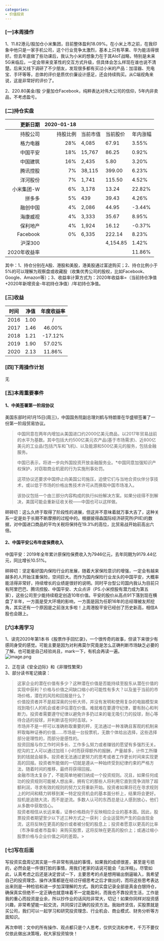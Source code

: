 ```yaml
---
categories:
- 价值投资
---
```


<a name="9nOqY"></a>
### [一]本周操作
1、11.82港元/股加仓小米集团，目前整体盈利18.09%。在小米上市之前，在我印象中他只是一家手机公司，这个行业竞争太激烈，基本上只有苹果、华为能活得很好。但去年底做了些功课后，我认为小米的想象力在于其AIoT战略，特别是未来5G来临后，一定会带来变革性的交互方式升级，但具体会怎么样现在谁也说不清楚。后来又线下调研了不少朋友，发现很多都有买过小米的产品：加湿器、充电宝、手环等等，总体的评价是质优价廉设计感足，还会持续购买。从C端视角来说，这是非常好的评价了。

2、220.80美金/股 少量加仓Facebook，纯粹表达对伟大公司的信仰，5年内非卖品，不考虑盈亏。

<a name="y0d4A"></a>
### [二]持仓实盘

| 更新日期 | 2020-01-18 |  |  |  |
| ---: | ---: | --- | --- | --- |
| 持股公司 | 持股比例 | 当前市值 | 当前股价 | 年内涨幅 |
| 格力电器 | 28% | 4,085 | 67.91 | 3.55% |
| 中国平安 | 18% | 15,767 | 86.25 | 0.92% |
| 中国建筑 | 16% | 2,435 | 5.80 | 3.20% |
| 腾讯控股 | 7% | 38,115 | 399.00 | 6.23% |
| 洋河股份 | 7% | 1,741 | 115.50 | 4.52% |
| 小米集团-W | 6% | 3,178 | 13.24 | 22.82% |
| 拼多多 | 5% | 439 | 39.43 | 4.26% |
| 融创中国 | 4% | 2,086 | 44.95 | -3.44% |
| 海康威视 | 4% | 3,333 | 35.67 | 8.95% |
| 保利地产 | 4% | 1,924 | 16.12 | -0.37% |
| Facebook | 0% | 6,335 | 222.14 | 8.23% |
| 沪深300 |  |  | 4,154.85 | 1.42% |
| 2020年收益率 |  |  |  | 11.86% |


其中：1、持仓分别在A股、港股和美股，港美股通过富途购买；2、持仓比例小于5%的可以理解为观察盘或收藏股（收集优秀公司的股权，比如Facebook、Google、Amazon等）；3、收益率计算方式为：2020年收益率=（当前持仓净值+2020年新增资金-年初持仓净值）/年初持仓净值。

<a name="YgBYh"></a>
### [三]收益
| 时间 | 净值 | 年度收益率 |
| :---: | :---: | :---: |
| 2016 | 1.00 | / |
| 2017 | 1.46 | 46.00% |
| 2018 | 1.21 | -17.12% |
| 2019 | 1.90 | 57.02% |
| 2020 | 2.13 | 11.86% |


<a name="PeIvS"></a>
### [四]下周操作计划
无

<a name="9i519"></a>
### [五]本周重要事件
<a name="gA5qx"></a>
#### 1、中美签署第一阶段协议
美国东部时间1月15日(周三)，中国国务院副总理刘鹤与特朗普在华盛顿签署了一份第一阶段贸易协议。

> 中国同意在两年内增加从美国进口约2000亿美元商品，以2017年贸易战前的水平为基数。其中包括大约500亿美元农产品(基于市场需求)、近800亿美元的工业品(包括汽车和飞机)、以及能源和500亿美元的服务，包括金融服务。
> 
> 中国已表示，将进一步向外国投资开放金融服务业。*中国同意加强知识产权保护，对窃取商业机密的行为实施刑事处罚。
> 
> 这项协议还要求中国停止向美国公司施压，迫使它们与当地合资伙伴分享技术，或以低于市场的价格出售技术许可从而换取中国市场准入。
> 
> 该协议包括一个由三部分内容构成的执行纠纷解决方案。如果分歧得不到解决，美国可能会重新征收关税——中国也可以这样做。


碎碎叨：这么久终于取得了阶段性的进展，但这并不意味着就万事大吉了，这种关系一定是处于长期不断摩擦的过程中的。根据彼得森国际经济研究所(PIIE)的数据，对中国进口商品的平均关税将保持在19.3%的高位，比贸易战开始前高出六倍。

<a name="BYHYe"></a>
#### 2、中国平安公布年度保费收入
中国平安：2019年全年累计原保险保费收入为7946亿元，去年同期为9179.44亿元，同比增长10.51%。

碎碎叨：坚定看好国内保险行业的发展，随着大家保险意识的增强，一定会有越来越多的人开始注重保险，空间巨大。而作为国内保险行业龙头的中国平安，大概率能活得非常好，持续增长的业绩是很好的说明。同时平台型公司国内我认为目前只有阿里巴巴、腾讯控股、中国平安、大众点评（PS.小米控股有潜力成为第五家），这些公司至少能持续稳定创造10年价值。平安的股价从高点91下落到现在横盘了半年，一方面是受大环境的影响，一方面是因为任职16年的总经理被友邦挖角，其实还有一个原因是之前涨太多啦！上周港股平安已经创了历史新高，相信A股也会跟上。


<a name="IPzLW"></a>
### [六]本周学习
1、读完2020年第1本书《股票作手回忆录》，一个很传奇的故事，但读下来很少有感同身受的感觉。可能主要是因为对利弗莫尔究竟是怎么正确判断市场缺乏必要的了解。也可能是自己经验尚且，mark一下，有机会再读一遍。<br />![image.png](https://cdn.nlark.com/yuque/0/2020/png/116289/1579333174788-6969a6d1-b599-40cc-8410-167d44875277.png#align=left&display=inline&height=250&name=image.png&originHeight=500&originWidth=354&size=344776&status=done&style=none&width=177)

2、正在读《安全边际》和《非理性繁荣》<br />3、部分读书笔记摘录：

> 这家企业的潜在价值有多少？这种潜在价值是否能持续至股东从潜在价值的实现中获利？价格与价值之间缺口缩小的可能性有多大？以及鉴于当前的市场价格，潜在的风险和回报是什么？<br />
> 价值投资者并不是超深奥的分析大师，并没有发明和使用复杂的电脑模型来找到吸引人的机会或者评估潜在价值。难就难在要遵守纪律，要有耐心和判断力。投资者需要遵守纪律以避免许多扔过来的毫无吸引力的投球，耐心等待合适的投球，并判断该在何时击球。> <br />
>市场并不是一杆可以准确称取重要的秤，无法通过一种准确且客观的机制来秤取每种证券的价值……市场是一台投票机，无数个体给出选择，这些选择部分是理性的，而部分是感性的。<br />投资回报与你工作时间多长、工作多么努力或者赚钱的愿望有多强烈无关。挖沟的工人可以通过加班 l 小时而获得额外的报酬，产量越多，计件工所赚到的钱就会越多。投资者无法通过更努力的思考或者工作更长时间来实现更高的回报。投资者所能做的一切就是遵从一种始终受到纪律约束的严格方法，随着时间的推移，最终将获得回报。 <br />
> 金融市场太复杂了，不能简单地被归纳成一个投资规则。况且，如果任何成功的投资规则可能被人想出来，拥有它的那些人将利用它直到竞争消除了超额利润，寻求有效的规则的努力又将重新开始。投资者如果将花在寻求规则上的时间和精力转移到某一特定投资机会的基本面分析上，结果将会更好。<br />
> 投机是追随大流，而不是逆流。多数人认可的东西总是让人感到放心，他们从多数中获取信心。<br />
> 投资者相信从长远来看，证券价格趋向于反映相应企业的基本面。因此，股票投资者期望至少以下述三种方式之一获利：企业运营所产生的自由现金流，这将反映在更高的股价或者被分配的股息上；投资者愿意以更高的比率（市净率或者市盈率）来购买股票，这将反映在更高的股价上；或通过缩小股票价格与企业价值之间的差距。> <br />

<a name="Fm1uk"></a>
### [七]写在后面
写投资实盘周记其实是一件非常有挑战的事情，如果我的成绩很差，甚至是亏损的，必然会是一件很打脸的事情，用我们老家的话说可能会「出洋相」。尽管如此，认真考虑之后还是决定尝试一下，主要思考的点是想用输出倒逼输入，我希望自己的投资理念、操作决策都是在经过仔细思考之后才做出的，而将这些思考表达出来则是一种检验和进一步加深理解的方式。我的实盘记录全部是真金白银持仓，确保真实但绝不一定正确也就意味着不一定能盈利，而我也不靠投资生活，工作是我的重心而投资是业余，所以抄作业的话风险非常大，切记！如果你同样对投资感兴趣，非常希望能一起交流，共同探讨正确的投资方法。我始终坚信，买股票就是买公司，我们可以一起学习和研究投资理念、行业机会、商业模式、财务分析等方面知识。

再次申明：文中的所有操作、观点都只是个人思考，仅供交流和参考，千万不要仅仅依此做出决策哦，祝大家投资愉快！


